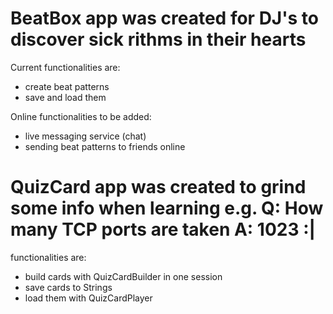 # BeatBox app was created for DJ's to discover sick rithms in their hearts
Current functionalities are:
- create beat patterns 
- save and load them

Online functionalities to be added:
- live messaging service (chat)
- sending beat patterns to friends online

# QuizCard app was created to grind some info when learning e.g. Q: How many TCP ports are taken A: 1023 :|
functionalities are:
- build cards with QuizCardBuilder in one session
- save cards to Strings 
- load them with QuizCardPlayer

